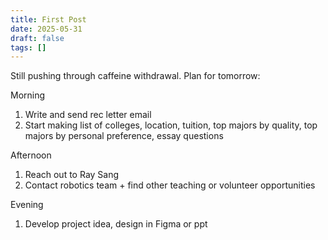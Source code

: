 ```yaml
---
title: First Post
date: 2025-05-31
draft: false
tags: []
---
```

Still pushing through caffeine withdrawal.
Plan for tomorrow:

Morning
1. Write and send rec letter email
2. Start making list of colleges, location, tuition, top majors by quality, top majors by personal preference, essay questions

Afternoon
1. Reach out to Ray Sang
2. Contact robotics team + find other teaching or volunteer opportunities

Evening
1. Develop project idea, design in Figma or ppt
